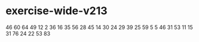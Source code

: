 # exercise-wide-v213
46
60
64
49
12
2
36
16
35
56
28
45
14
30
24
29
39
25
59
5
5
46
31
53
11
15
31
76
24
22
53
83
